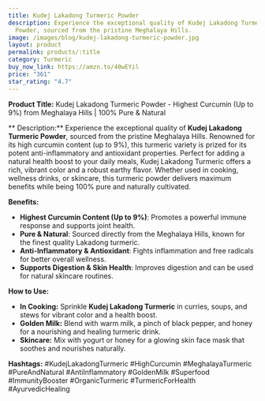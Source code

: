 ```yaml
---
title: Kudej Lakadong Turmeric Powder
description: Experience the exceptional quality of Kudej Lakadong Turmeric
  Powder, sourced from the pristine Meghalaya Hills.
image: /images/blog/kudej-lakadong-turmeric-powder.jpg
layout: product
permalink: products/:title
category: Turmeric
buy_now_link: https://amzn.to/40wEYil
price: "361"
star_rating: "4.7"
---
```

**Product Title:** Kudej Lakadong Turmeric Powder - Highest Curcumin (Up to 9%) from Meghalaya Hills | 100% Pure & Natural

** Description:**
Experience the exceptional quality of **Kudej Lakadong Turmeric Powder**, sourced from the pristine Meghalaya Hills. Renowned for its high curcumin content (up to 9%), this turmeric variety is prized for its potent anti-inflammatory and antioxidant properties. Perfect for adding a natural health boost to your daily meals, Kudej Lakadong Turmeric offers a rich, vibrant color and a robust earthy flavor. Whether used in cooking, wellness drinks, or skincare, this turmeric powder delivers maximum benefits while being 100% pure and naturally cultivated.

**Benefits:**
- **Highest Curcumin Content (Up to 9%)**: Promotes a powerful immune response and supports joint health.
- **Pure & Natural**: Sourced directly from the Meghalaya Hills, known for the finest quality Lakadong turmeric.
- **Anti-Inflammatory & Antioxidant**: Fights inflammation and free radicals for better overall wellness.
- **Supports Digestion & Skin Health**: Improves digestion and can be used for natural skincare routines.

**How to Use:**
- **In Cooking:** Sprinkle **Kudej Lakadong Turmeric** in curries, soups, and stews for vibrant color and a health boost.
- **Golden Milk:** Blend with warm milk, a pinch of black pepper, and honey for a nourishing and healing turmeric drink.
- **Skincare:** Mix with yogurt or honey for a glowing skin face mask that soothes and nourishes naturally.

**Hashtags:**
#KudejLakadongTurmeric #HighCurcumin #MeghalayaTurmeric #PureAndNatural #AntiInflammatory #GoldenMilk #Superfood #ImmunityBooster #OrganicTurmeric #TurmericForHealth #AyurvedicHealing
